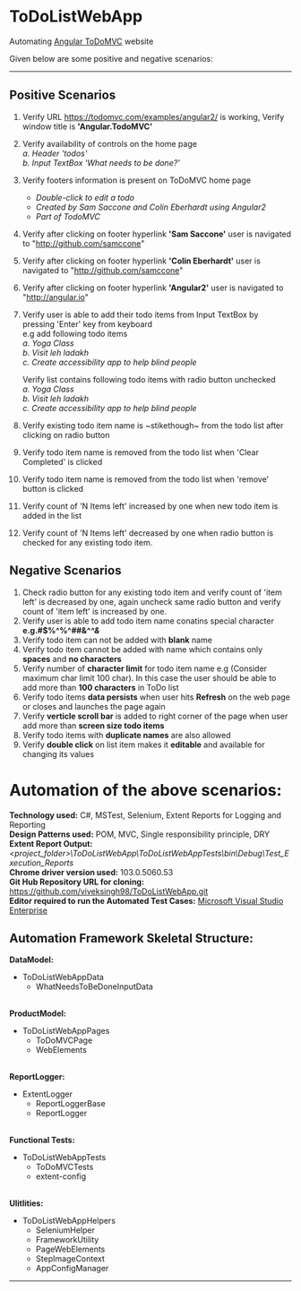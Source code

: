 # ToDoListWebApp
Automating [Angular ToDoMVC](https://todomvc.com/examples/angular2) website


Given below are some positive and negative scenarios: <hr />

## Positive Scenarios

1. Verify URL https://todomvc.com/examples/angular2/ is working, Verify window title is **'Angular.TodoMVC'**<br />

2. Verify availability of controls on the home page <br />
	<i>a. Header 'todos' </i><br />
	<i>b. Input TextBox 'What needs to be done?' </i><br />

3.  Verify footers information is present on ToDoMVC home page <br />
      <ul>
	<li><i>Double-click to edit a todo</i> </li>
	<li><i>Created by Sam Saccone and Colin Eberhardt using Angular2</i> </li>
	<li><i>Part of TodoMVC</i></li>
      </ul>
4.  Verify after clicking on footer hyperlink **'Sam Saccone'** user is navigated to "http://github.com/samccone" <br />

5.  Verify after clicking on footer hyperlink **'Colin Eberhardt'** user is navigated to "http://github.com/samccone" <br />

6.  Verify after clicking on footer hyperlink **'Angular2'** user is navigated to "http://angular.io" <br />

7.  Verify user is able to add their todo items from Input TextBox by pressing 'Enter' key from keyboard <br />
    e.g add following todo items <br />
      <i>a. Yoga Class </i><br />
      <i> b. Visit leh ladakh</i> <br />
      <i> c. Create accessibility app to help blind people </i><br />

    Verify list contains following todo items with radio button unchecked <br />
      <i> a. Yoga Class </i><br />
      <i> b. Visit leh ladakh </i><br />
      <i> c. Create accessibility app to help blind people </i><br />

8.  Verify existing todo item name is ~stikethough~ from the todo list after clicking on radio button <br />

9.  Verify todo item name is removed from the todo list when 'Clear Completed' is clicked <br />

10. Verify todo item name is removed from the todo list when 'remove' button is clicked <br />

11. Verify count of 'N Items left' increased by one when new todo item is added in the list <br />

12. Verify count of 'N Items left' decreased by one when radio button is checked for any existing todo item. <br />


## Negative Scenarios

1. Check radio button for any existing todo item and verify count of 'item left' is decreased by one, again uncheck same radio button and verify count of 'item left' is increased by one. <br />
2. Verify user is able to add todo item name conatins special character **e.g.#$%^%^##&^*^&*** <br />
3. Verify todo item can not be added with **blank** name <br />
4. Verify todo item cannot be added with name which contains only **spaces** and **no characters** <br />
5. Verify number of **character limit** for todo item name e.g (Consider maximum char limit 100 char). In this case the user should be able to add more than **100 characters** in ToDo list <br />
6. Verify todo items **data persists** when user hits **Refresh** on the web page or closes and launches the page again <br />
7. Verify **verticle scroll bar** is added to right corner of the page when user add more than **screen size todo items** <br />
8. Verify todo items with **duplicate names** are also allowed <br />
9. Verify **double click** on list item makes it **editable** and available for changing its values

# Automation of the above scenarios: <br />

<b>Technology used:</b>  C#, MSTest, Selenium, Extent Reports for Logging and Reporting <br />
<b>Design Patterns used:</b> POM, MVC, Single responsibility principle, DRY <br />
<b>Extent Report Output:</b>  <i><project_folder>\ToDoListWebApp\ToDoListWebAppTests\bin\Debug\Test_Execution_Reports</i> <br />
<b>Chrome driver version used:</b> 103.0.5060.53 <br />
<b>Git Hub Repository URL for cloning:</b> https://github.com/viveksingh98/ToDoListWebApp.git <br />
<b>Editor required to run the Automated Test Cases:</b> <a href="https://visualstudio.microsoft.com/vs/older-downloads/"> Microsoft Visual Studio Enterprise </a>

	
 
## Automation Framework Skeletal Structure: <br />
<b>DataModel:</b> <br />
<ul>
	<li>ToDoListWebAppData
		<ul>
			<li>WhatNeedsToBeDoneInputData</li>
	</ul>
	</li>
</ul>
<br />
<b>ProductModel:</b> <br />
<ul>
	<li>ToDoListWebAppPages
		<ul>
			<li>ToDoMVCPage</li>
			<li>WebElements</li>
	</ul>
		</li>
</ul>
<br />
<b>ReportLogger:</b> <br />
<ul>
	<li>ExtentLogger
		<ul>
			<li>ReportLoggerBase</li>
			<li>ReportLogger</li>
	</ul>
		</li>
</ul>
<br />
<b>Functional Tests:</b> <br />
<ul>
	<li>ToDoListWebAppTests
		<ul>
			<li>ToDoMVCTests</li>
			<li>extent-config</li>
	</ul>
		</li>
</ul>
<br />
<b>Ulitlities:</b> <br />
<ul>
	<li>ToDoListWebAppHelpers
		<ul>
			<li>SeleniumHelper</li>
			<li>FrameworkUtility</li>
			<li>PageWebElements</li>
			<li>StepImageContext</li>
			<li>AppConfigManager</li>
	</ul>
		</li>
</ul>

<hr />
